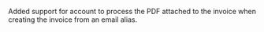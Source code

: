 Added support for account to process the PDF attached to the invoice when creating the invoice from an email alias.
